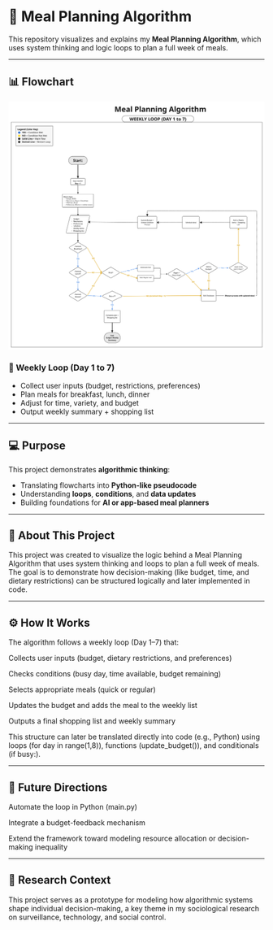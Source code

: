 # 🥗 Meal Planning Algorithm

This repository visualizes and explains my **Meal Planning Algorithm**, which uses system thinking and logic loops to plan a full week of meals.

---

## 📊 Flowchart
![Meal Planning Algorithm Flowchart](./Miguel_Beltran_W0D4_%20Algorithm%20Design%20&%20Flowcharts.jpg)

### 🔁 Weekly Loop (Day 1 to 7)
- Collect user inputs (budget, restrictions, preferences)
- Plan meals for breakfast, lunch, dinner
- Adjust for time, variety, and budget
- Output weekly summary + shopping list

---

## 💻 Purpose
This project demonstrates **algorithmic thinking**:
- Translating flowcharts into **Python-like pseudocode**
- Understanding **loops**, **conditions**, and **data updates**
- Building foundations for **AI or app-based meal planners**

---
## 🧠 About This Project

This project was created to visualize the logic behind a Meal Planning Algorithm that uses system thinking and loops to plan a full week of meals. The goal is to demonstrate how decision-making (like budget, time, and dietary restrictions) can be structured logically and later implemented in code.

---
## ⚙️ How It Works

The algorithm follows a weekly loop (Day 1–7) that:

Collects user inputs (budget, dietary restrictions, and preferences)

Checks conditions (busy day, time available, budget remaining)

Selects appropriate meals (quick or regular)

Updates the budget and adds the meal to the weekly list

Outputs a final shopping list and weekly summary

This structure can later be translated directly into code (e.g., Python) using loops (for day in range(1,8)), functions (update_budget()), and conditionals (if busy:).

---
## 🔄 Future Directions

Automate the loop in Python (main.py)

Integrate a budget-feedback mechanism

Extend the framework toward modeling resource allocation or decision-making inequality

---

## 🔎 Research Context

This project serves as a prototype for modeling how algorithmic systems shape individual decision-making, a key theme in my sociological research on surveillance, technology, and social control.



